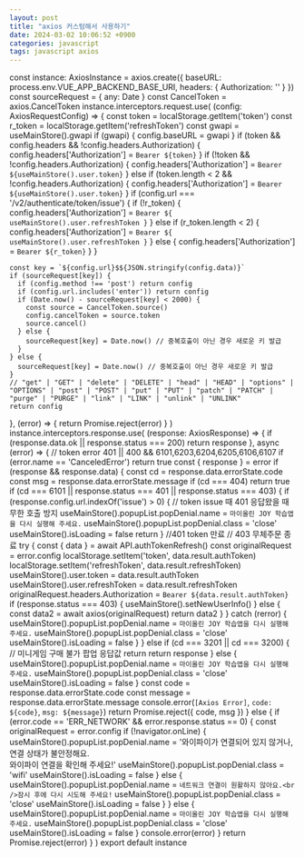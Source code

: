 ```yaml
---
layout: post
title: "axios 커스텀해서 사용하기"
date: 2024-03-02 10:06:52 +0900
categories: javascript
tags: javascript axios
---
```


const instance: AxiosInstance = axios.create({
  baseURL: process.env.VUE_APP_BACKEND_BASE_URI,
  headers: {
    Authorization: ''
  }
})
const sourceRequest = {
  any: Date
}
const CancelToken = axios.CancelToken
instance.interceptors.request.use(
  (config: AxiosRequestConfig) => {
    const token = localStorage.getItem('token')
    const r_token = localStorage.getItem('refreshToken')
    const gwapi = useMainStore().gwapi
    if (gwapi) {
      config.baseURL = gwapi
    }
    if (token && config.headers && !config.headers.Authorization) {
      config.headers['Authorization'] = `Bearer ${token}`
    }
    if (!token && !config.headers.Authorization) {
      config.headers['Authorization'] = `Bearer ${useMainStore().user.token}`
    } else if (token.length < 2 && !config.headers.Authorization) {
      config.headers['Authorization'] = `Bearer ${useMainStore().user.token}`
    }
    if (config.url === '/v2/authenticate/token/issue') {
      if (!r_token) {
        config.headers['Authorization'] = `Bearer ${
          useMainStore().user.refreshToken
        }`
      } else if (r_token.length < 2) {
        config.headers['Authorization'] = `Bearer ${
          useMainStore().user.refreshToken
        }`
      } else {
        config.headers['Authorization'] = `Bearer ${r_token}`
      }
    }

    const key = `${config.url}$${JSON.stringify(config.data)}`
    if (sourceRequest[key]) {
      if (config.method !== 'post') return config
      if (config.url.includes('enter')) return config
      if (Date.now() - sourceRequest[key] < 2000) {
        const source = CancelToken.source()
        config.cancelToken = source.token
        source.cancel()
      } else {
        sourceRequest[key] = Date.now() // 중복호출이 아닌 경우 새로운 키 발급
      }
    } else {
      sourceRequest[key] = Date.now() // 중복호출이 아닌 경우 새로운 키 발급
    }
    // "get" | "GET" | "delete" | "DELETE" | "head" | "HEAD" | "options" | "OPTIONS" | "post" | "POST" | "put" | "PUT" | "patch" | "PATCH" | "purge" | "PURGE" | "link" | "LINK" | "unlink" | "UNLINK"
    return config
  },
  (error) => {
    return Promise.reject(error)
  }
)
instance.interceptors.response.use(
  (response: AxiosResponse) => {
    if (response.data.ok || response.status === 200) return response
  },
  async (error) => {
    //  token error 401 || 400 && 6101,6203,6204,6205,6106,6107
    if (error.name == 'CanceledError') return true
    const { response } = error
    if (response && response.data) {
      const cd = response.data.errorState.code
      const msg = response.data.errorState.message
      if (cd === 404) return true
      if (cd === 6101 || response.status === 401 || response.status === 403) {
        if (response.config.url.indexOf('issue') > 0) {
          // token issue 때 401 응답왔을 때 무한 호출 방지
          useMainStore().popupList.popDenial.name = `마이올린 JOY 학습앱을 다시 실행해 주세요.`
          useMainStore().popupList.popDenial.class = 'close'
          useMainStore().isLoading = false
          return
        }
        //401 token 만료 // 403 무체주문 종료
        try {
          const { data } = await API.authTokenRefresh()
          const originalRequest = error.config
          localStorage.setItem('token', data.result.authToken)
          localStorage.setItem('refreshToken', data.result.refreshToken)
          useMainStore().user.token = data.result.authToken
          useMainStore().user.refreshToken = data.result.refreshToken
          originalRequest.headers.Authorization = `Bearer ${data.result.authToken}`
          if (response.status === 403) {
            useMainStore().setNewUserInfo()
          } else {
            const data2 = await axios(originalRequest)
            return data2
          }
        } catch (rerror) {
          useMainStore().popupList.popDenial.name = `마이올린 JOY 학습앱을 다시 실행해 주세요.`
          useMainStore().popupList.popDenial.class = 'close'
          useMainStore().isLoading = false
        }
      } else if (cd === 3201 || cd === 3200) {
        // 미니게임 구매 불가 팝업 응답값 return
        return response
      } else {
        useMainStore().popupList.popDenial.name = `마이올린 JOY 학습앱을 다시 실행해 주세요.`
        useMainStore().popupList.popDenial.class = 'close'
        useMainStore().isLoading = false
      }
      const code = response.data.errorState.code
      const message = response.data.errorState.message
      console.error(`[Axios Error]`, `code: ${code}`, `msg: ${message}`)
      return Promise.reject({ code, msg })
    } else {
      if (error.code == 'ERR_NETWORK' && error.response.status == 0) {
        const originalRequest = error.config
        if (!navigator.onLine) {
          useMainStore().popupList.popDenial.name =
            '와이파이가 연결되어 있지 않거나,<br />연결 상태가 불안정해요.<br />와이파이 연결을 확인해 주세요!'
          useMainStore().popupList.popDenial.class = 'wifi'
          useMainStore().isLoading = false
        } else {
          useMainStore().popupList.popDenial.name = `네트워크 연결이 원활하지 않아요.<br />잠시 후에 다시 시도해 주세요!`
          useMainStore().popupList.popDenial.class = 'close'
          useMainStore().isLoading = false
        }
      } else {
        useMainStore().popupList.popDenial.name = `마이올린 JOY 학습앱을 다시 실행해 주세요.`
        useMainStore().popupList.popDenial.class = 'close'
        useMainStore().isLoading = false
      }
      console.error(error)
    }
    return Promise.reject(error)
  }
)
export default instance

